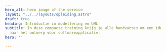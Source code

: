 ```yaml
---
hero_alt: hero image of the service
layout: "../../layouts/opleiding.astro"
draft: true
heading: Introductie in modellering en UML
subtitle: In deze compacte training krijg je alle handvatten om een idee om te zetten
  naar het ontwerp voor softwareapplicatie.
hero: ''

---
```

